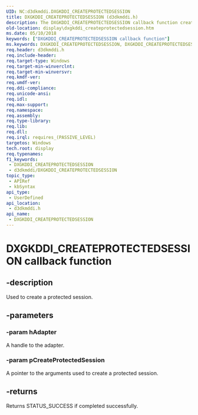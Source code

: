 ```yaml
---
UID: NC:d3dkmddi.DXGKDDI_CREATEPROTECTEDSESSION
title: DXGKDDI_CREATEPROTECTEDSESSION (d3dkmddi.h)
description: The DXGKDDI_CREATEPROTECTEDSESSION callback function creates a protected session and returns STATUS_SUCCESS on successful completion.
old-location: display\dxgkddi_createprotectedsession.htm
ms.date: 05/10/2018
keywords: ["DXGKDDI_CREATEPROTECTEDSESSION callback function"]
ms.keywords: DXGKDDI_CREATEPROTECTEDSESSION, DXGKDDI_CREATEPROTECTEDSESSION callback, DXGKDDI_CREATEPROTECTEDSESSION callback function [Display Devices], d3dkmddi/DXGKDDI_CREATEPROTECTEDSESSION, display.dxgkddi_createprotectedsession
req.header: d3dkmddi.h
req.include-header: 
req.target-type: Windows
req.target-min-winverclnt: 
req.target-min-winversvr: 
req.kmdf-ver: 
req.umdf-ver: 
req.ddi-compliance: 
req.unicode-ansi: 
req.idl: 
req.max-support: 
req.namespace: 
req.assembly: 
req.type-library: 
req.lib: 
req.dll: 
req.irql: requires_(PASSIVE_LEVEL)
targetos: Windows
tech.root: display
req.typenames: 
f1_keywords:
 - DXGKDDI_CREATEPROTECTEDSESSION
 - d3dkmddi/DXGKDDI_CREATEPROTECTEDSESSION
topic_type:
 - APIRef
 - kbSyntax
api_type:
 - UserDefined
api_location:
 - d3dkmddi.h
api_name:
 - DXGKDDI_CREATEPROTECTEDSESSION
---
```


# DXGKDDI_CREATEPROTECTEDSESSION callback function


## -description

Used to create a protected session.

## -parameters

### -param hAdapter

A handle to the adapter.

### -param pCreateProtectedSession

A pointer to the arguments used to create a protected session.

## -returns

Returns STATUS_SUCCESS if completed successfully.

